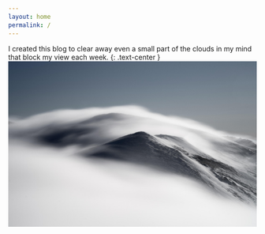 ```yaml
---
layout: home
permalink: /
---
```

I created this blog to clear away even a small part of the clouds in my mind that block my view each week.
{: .text-center }
![main](/images/main.jpg)
